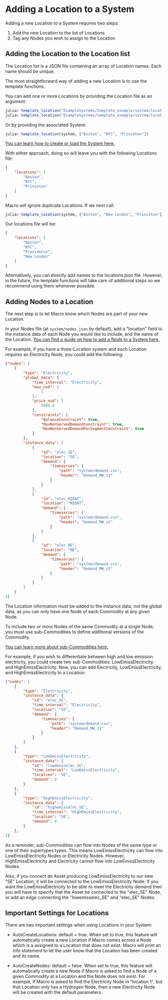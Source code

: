 # Adding a Location to a System

Adding a new Location to a System requires two steps:

1. Add the new Location to the list of Locations
2. Tag any Nodes you wish to assign to the Location

## Adding the Location to the Location list

The Location list is a JSON file containing an array of Location names. Each name should be unique.

The most straightforward way of adding a new Location is to use the template functions. 

You can add one or more Locations by providing the Location file as an argument:

```julia
julia> template_location("ExampleSystems/template_example/system/locations.json", "Boston")
julia> template_location("ExampleSystems/template_example/system/locations.json", ["Boston", "NYC", "Princeton"])
```

Or by providing the associated System:

```julia
julia> template_location(system, ["Boston", "NYC", "Princeton"])
```

[You can learn how to create or load the System here.](@ref "Creating a new System")

With either approach, doing so will leave you with the following Locations file:

```json
{
    "locations": [
        "Boston",
        "NYC",
        "Princeton"
    ]
}
```

Macro will ignore duplicate Locations. If we next call:

```julia
julia> template_location(system, ["Boston", "New London", "Princeton"])
```

Our locations file will be:

```json
{
    "locations": [
        "Boston",
        "NYC",
        "Providence",
        "New London"
    ]
}
```

Alternatively, you can directly add names to the locations.json file. However, in the future, the template functions will take care of additional steps so we recommend using them whenever possible.

## Adding Nodes to a Location

The next step is to let Macro know which Nodes are part of your new Location.  

In your Nodes file (at `system/nodes.json` by default), add a "location" field to the instance data of each Node you would like to include, and the name of the Location. [You can find a guide on how to add a Node to a System here.](@ref "Adding a Node to a System")

For example, if you have a three-Location system and each Location requires an Electricity Node, you could add the following:

```json
{"nodes": [
    {
        "type": "Electricity",
        "global_data": {
            "time_interval": "Electricity",
            "max_nsd": [
                1
            ],
            "price_nsd": [
                5000.0
            ],
            "constraints": {
                "BalanceConstraint": true,
                "MaxNonServedDemandConstraint": true,
                "MaxNonServedDemandPerSegmentConstraint": true
            }
        },
        "instance_data": [
            {
                "id": "elec_SE",
                "location": "SE",
                "demand": {
                    "timeseries": {
                        "path": "system/demand.csv",
                        "header": "Demand_MW_z1"
                    }
                }
            },
            {
                "id": "elec_MIDAT",
                "location": "MIDAT",
                "demand": {
                    "timeseries": {
                        "path": "system/demand.csv",
                        "header": "Demand_MW_z2"
                    }
                }
            },
            {
                "id": "elec_NE",
                "location": "NE",
                "demand": {
                    "timeseries": {
                        "path": "system/demand.csv",
                        "header": "Demand_MW_z3"
                    }
                }
            }
        ]
    }
]}
```

The Location information must be added to the instance data, not the global data, as you can only have one Node of each Commodity at any given Node.

To include two or more Nodes of the same Commodity at a single Node, you must use sub-Commodities to define additional versions of the Commodity.

[You can learn more about sub-Commodities here.](@ref "Creating a new sub-Commodity")

For example, if you wish to differentiate between high and low emission electricity, you could create two sub-Commodities: LowEmissElectricity, and HighEmissElectricity. Now, you can add Electricity, LowEmissElectricity, and HighEmissElectricity to a Location:

```json
{"nodes": [
    {
        "type": "Electricity",
        "instance_data": {
            "id": "elec_SE",
            "time_interval": "Electricity",
            "location": "SE",
            "demand": {
                "timeseries": {
                    "path": "system/demand.csv",
                    "header": "Demand_MW_z1"
                }
            }
        }
    },
    {
        "type": "LowEmissElectricity",
        "instance_data": {
            "id": "lowemisselec_SE",
            "time_interval": "LowEmissElectricity",
            "location": "SE",
            "demand": 0
        }
    },
    {
        "type": "HighEmissElectricity",
        "instance_data": {
            "id": "highemisselec_SE",
            "time_interval": "HighEmissElectricity",
            "location": "SE",
            "demand": 0
        }
    },
]}
```

As a reminder, sub-Commodities can flow into Nodes of the same type or one of their supertypes types. This means LowEmissElectricity can flow into LowEmissElectricity Nodes or Electricity Nodes. However, HighEmissElectricity and Electricity cannot flow into LowEmissElectricity Nodes.

Also, if you connect an Asset producing LowEmissElectricity to our new "SE" Location, it will be connected to the LowEmissElectricity Node. If you want the LowEmissElectricity to be able to meet the Electricity demand then you will have to specify that the Asset be connected to the "elec_SE" Node, or add an edge connecting the "lowemisselec_SE" and "elec_SE" Nodes.

## Important Settings for Locations

There are two important settings when using Locations in your System:

- AutoCreateLocations: default = true. When set to true, this feature will automatically create a new Location if Macro comes across a Node which is a assigned to a Location that does not exist. Macro will print an info statement to let the user know that the Location has been created and its name.

- AutoCreateNodes: default = false. When set to true, this feature will automatically create a new Node if Macro is asked to find a Node of a given Commodity at a Location and the Node does not exist. For example, if Macro is asked to find the Electricity Node in "location 1", but that Location only has a Hydrogen Node, then a new Electricity Node will be created with the default parameters.
